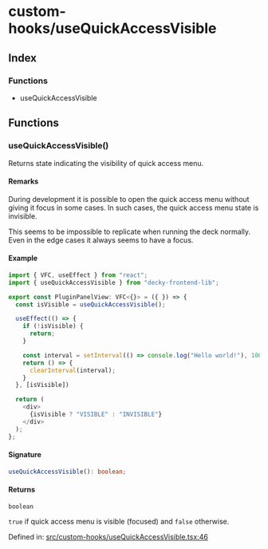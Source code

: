 # custom-hooks/useQuickAccessVisible

## Index

### Functions

- useQuickAccessVisible

## Functions

### useQuickAccessVisible()

Returns state indicating the visibility of quick access menu.

#### Remarks

During development it is possible to open the quick access menu without giving it
focus in some cases. In such cases, the quick access menu state is invisible.

This seems to be impossible to replicate when running the deck normally. Even in
the edge cases it always seems to have a focus.

#### Example

```ts
import { VFC, useEffect } from "react";
import { useQuickAccessVisible } from "decky-frontend-lib";

export const PluginPanelView: VFC<{}> = ({ }) => {
  const isVisible = useQuickAccessVisible();

  useEffect(() => {
    if (!isVisible) {
      return;
    }

    const interval = setInterval(() => console.log("Hello world!"), 1000);
    return () => {
      clearInterval(interval);
    }
  }, [isVisible])

  return (
    <div>
      {isVisible ? "VISIBLE" : "INVISIBLE"}
    </div>
  );
};
```

#### Signature

```ts
useQuickAccessVisible(): boolean;
```

#### Returns

`boolean`

`true` if quick access menu is visible (focused) and `false` otherwise.

Defined in:  [src/custom-hooks/useQuickAccessVisible.tsx:46](https://github.com/SteamDeckHomebrew/decky-frontend-lib/blob/-/src/custom-hooks/useQuickAccessVisible.tsx#L46)
